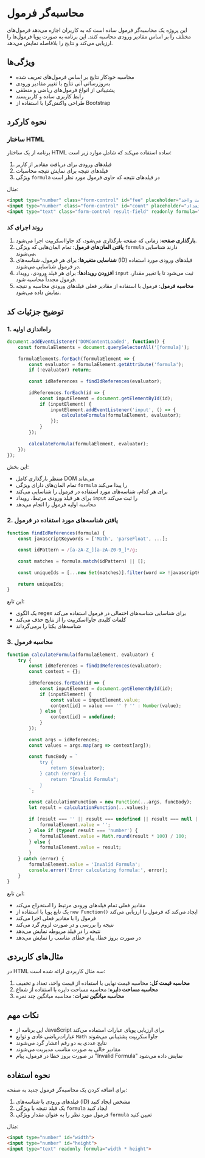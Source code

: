 # محاسبه‌گر فرمول

این پروژه یک محاسبه‌گر فرمول ساده است که به کاربران اجازه می‌دهد فرمول‌های مختلف را بر اساس مقادیر ورودی محاسبه کنند. این برنامه به صورت پویا فرمول‌ها را ارزیابی می‌کند و نتایج را بلافاصله نمایش می‌دهد.

## ویژگی‌ها

- محاسبه خودکار نتایج بر اساس فرمول‌های تعریف شده
- به‌روزرسانی آنی نتایج با تغییر مقادیر ورودی
- پشتیبانی از انواع فرمول‌های ریاضی و منطقی
- رابط کاربری ساده و کاربرپسند
- طراحی واکنش‌گرا با استفاده از Bootstrap

## نحوه کارکرد

### ساختار HTML

برنامه از یک ساختار HTML ساده استفاده می‌کند که شامل موارد زیر است:

1. فیلدهای ورودی برای دریافت مقادیر از کاربر
2. فیلدهای نتیجه برای نمایش نتیجه محاسبات
3. ویژگی `formula` در فیلدهای نتیجه که حاوی فرمول مورد نظر است

مثال:
```html
<input type="number" class="form-control" id="fee" placeholder="قیمت واحد">
<input type="number" class="form-control" id="count" placeholder="تعداد">
<input type="text" class="form-control result-field" readonly formula="count*fee-discount">
```

### روند اجرای کد

1. **بارگذاری صفحه**: زمانی که صفحه بارگذاری می‌شود، کد جاوااسکریپت اجرا می‌شود.
2. **یافتن المان‌های فرمول**: تمام المان‌هایی که ویژگی `formula` دارند شناسایی می‌شوند.
3. **شناسایی متغیرها**: برای هر فرمول، شناسه‌های (ID) فیلدهای ورودی مورد استفاده در فرمول شناسایی می‌شوند.
4. **افزودن رویدادها**: برای هر فیلد ورودی، رویداد `input` ثبت می‌شود تا با تغییر مقدار، فرمول مجدداً محاسبه شود.
5. **محاسبه فرمول**: فرمول با استفاده از مقادیر فعلی فیلدهای ورودی محاسبه و نتیجه نمایش داده می‌شود.

## توضیح جزئیات کد

### 1. راه‌اندازی اولیه

```javascript
document.addEventListener('DOMContentLoaded', function() {
    const formulaElements = document.querySelectorAll('[formula]');
    
    formulaElements.forEach(formulaElement => {
        const evaluator = formulaElement.getAttribute('formula');
        if (!evaluator) return;
        
        const idReferences = findIdReferences(evaluator);
        
        idReferences.forEach(id => {
            const inputElement = document.getElementById(id);
            if (inputElement) {
                inputElement.addEventListener('input', () => {
                    calculateFormula(formulaElement, evaluator);
                });
            }
        });
        
        calculateFormula(formulaElement, evaluator);
    });
});
```

این بخش:
- منتظر بارگذاری کامل DOM می‌ماند
- تمام المان‌های دارای ویژگی `formula` را پیدا می‌کند
- برای هر کدام، شناسه‌های مورد استفاده در فرمول را شناسایی می‌کند
- برای هر فیلد ورودی مرتبط، رویداد `input` را ثبت می‌کند
- محاسبه اولیه فرمول را انجام می‌دهد

### 2. یافتن شناسه‌های مورد استفاده در فرمول

```javascript
function findIdReferences(formula) {
    const javascriptKeywords = ['Math', 'parseFloat', ...];
    
    const idPattern = /[a-zA-Z_][a-zA-Z0-9_]*/g;
    
    const matches = formula.match(idPattern) || [];
    
    const uniqueIds = [...new Set(matches)].filter(word => !javascriptKeywords.includes(word));
    
    return uniqueIds;
}
```

این تابع:
- یک الگوی regex برای شناسایی شناسه‌های احتمالی در فرمول استفاده می‌کند
- کلمات کلیدی جاوااسکریپت را از نتایج حذف می‌کند
- شناسه‌های یکتا را برمی‌گرداند

### 3. محاسبه فرمول

```javascript
function calculateFormula(formulaElement, evaluator) {
    try {
        const idReferences = findIdReferences(evaluator);
        const context = {};
        
        idReferences.forEach(id => {
            const inputElement = document.getElementById(id);
            if (inputElement) {
                const value = inputElement.value;
                context[id] = value === '' ? '' : Number(value);
            } else {
                context[id] = undefined;
            }
        });
        
        const args = idReferences;
        const values = args.map(arg => context[arg]);
        
        const funcBody = `
            try {
                return ${evaluator};
            } catch (error) {
                return "Invalid Formula";
            }
        `;
        
        const calculationFunction = new Function(...args, funcBody);
        let result = calculationFunction(...values);
        
        if (result === '' || result === undefined || result === null || isNaN(result)) {
            formulaElement.value = '';
        } else if (typeof result === 'number') {
            formulaElement.value = Math.round(result * 100) / 100;
        } else {
            formulaElement.value = result;
        }
    } catch (error) {
        formulaElement.value = 'Invalid Formula';
        console.error('Error calculating formula:', error);
    }
}
```

این تابع:
- مقادیر فعلی تمام فیلدهای ورودی مرتبط را استخراج می‌کند
- یک تابع پویا با استفاده از `new Function()` ایجاد می‌کند که فرمول را ارزیابی می‌کند
- فرمول را با مقادیر فعلی اجرا می‌کند
- نتیجه را بررسی و در صورت لزوم گرد می‌کند
- نتیجه را در فیلد مربوطه نمایش می‌دهد
- در صورت بروز خطا، پیام خطای مناسب را نمایش می‌دهد

## مثال‌های کاربردی

در HTML سه مثال کاربردی ارائه شده است:

1. **محاسبه قیمت کل**: محاسبه قیمت نهایی با استفاده از قیمت واحد، تعداد و تخفیف
2. **محاسبه مساحت دایره**: محاسبه مساحت دایره با استفاده از شعاع
3. **محاسبه میانگین نمرات**: محاسبه میانگین چند نمره

## نکات مهم

- این برنامه از JavaScript برای ارزیابی پویای عبارات استفاده می‌کند
- عبارات‌ریاضی عادی و توابع `Math` جاوااسکریپت پشتیبانی می‌شوند
- نتایج عددی به دو رقم اعشار گرد می‌شوند
- مقادیر خالی به صورت مناسب مدیریت می‌شوند
- در صورت بروز خطا در فرمول، پیام "Invalid Formula" نمایش داده می‌شود

## نحوه استفاده

برای اضافه کردن یک محاسبه‌گر فرمول جدید به صفحه:

1. فیلدهای ورودی با شناسه‌های (ID) مشخص ایجاد کنید
2. یک فیلد نتیجه با ویژگی `formula` ایجاد کنید
3. فرمول مورد نظر را به عنوان مقدار ویژگی `formula` تعیین کنید

مثال:
```html
<input type="number" id="width">
<input type="number" id="height">
<input type="text" readonly formula="width * height">
```
